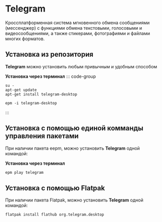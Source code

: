 # Telegram
Кроссплатформенная система мгновенного обмена сообщениями (мессенджер) с функциями обмена текстовыми, голосовыми и видеосообщениями, а также стикерами, фотографиями и файлами многих форматов.
## Установка из репозитория <Badge type="warning" text="sysphus" />
**Telegram** можно установить любым привычным и удобным способом

**Установка через терминал**
::: code-group

```bash[apt-get]
su -
apt-get update
apt-get install telegram-desktop
```
```bash[epm]
epm -i telegram-desktop
```
:::

## Установка c помощью единой комманды управления пакетами 

При наличии пакета eepm, можно установить **Telegram** одной командой:

**Установка через терминал**

```bash
epm play telegram
```

## Установка c помощью Flatpak

При наличии пакета Flatpak, можно установить **Telegram** одной командой:

```bash
flatpak install flathub org.telegram.desktop
```